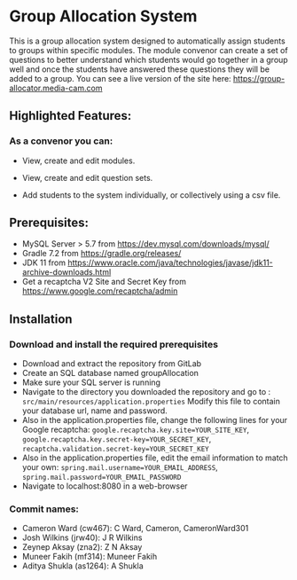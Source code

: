 # Group Allocation System

This is a group allocation system designed to automatically assign students to groups within specific modules.
The module convenor can create a set of questions to better understand which students would go together in a group well and once the students have answered these questions they will be added to a group.
You can see a live version of the site here:
https://group-allocator.media-cam.com

## Highlighted Features:

### As a convenor you can:
* View, create and edit modules.

* View, create and edit question sets.

* Add students to the system individually, or collectively using a csv file.

## Prerequisites:

* MySQL Server > 5.7 from https://dev.mysql.com/downloads/mysql/
* Gradle 7.2 from https://gradle.org/releases/
* JDK 11 from https://www.oracle.com/java/technologies/javase/jdk11-archive-downloads.html
* Get a recaptcha V2 Site and Secret Key from https://www.google.com/recaptcha/admin

## Installation
### Download and install the required prerequisites
* Download and extract the repository from GitLab
* Create an SQL database named groupAllocation
* Make sure your SQL server is running
* Navigate to the directory you downloaded the repository and go to : `src/main/resources/application.properties`
Modify this file to contain your database url, name and password.
* Also in the application.properties file, change the following lines for your Google recaptcha: `google.recaptcha.key.site=YOUR_SITE_KEY`, `google.recaptcha.key.secret-key=YOUR_SECRET_KEY`, `recaptcha.validation.secret-key=YOUR_SECRET_KEY`
* Also in the application.properties file, edit the email information to match your own: `spring.mail.username=YOUR_EMAIL_ADDRESS`, `spring.mail.password=YOUR_EMAIL_PASSWORD`
* Navigate to localhost:8080 in a web-browser


### Commit names:
* Cameron Ward (cw467): C Ward, Cameron, CameronWard301
* Josh Wilkins (jrw40): J R Wilkins
* Zeynep Aksay (zna2): Z N Aksay
* Muneer Fakih (mf314): Muneer Fakih
* Aditya Shukla (as1264): A Shukla
